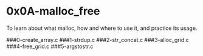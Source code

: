 # 0x0A-malloc_free
To learn about what malloc, how and where to use it, and practice its usage.

###0-create_array.c
###1-strdup.c
###2-str_concat.c
###3-alloc_grid.c
###4-free_grid.c
###5-argstostr.c
